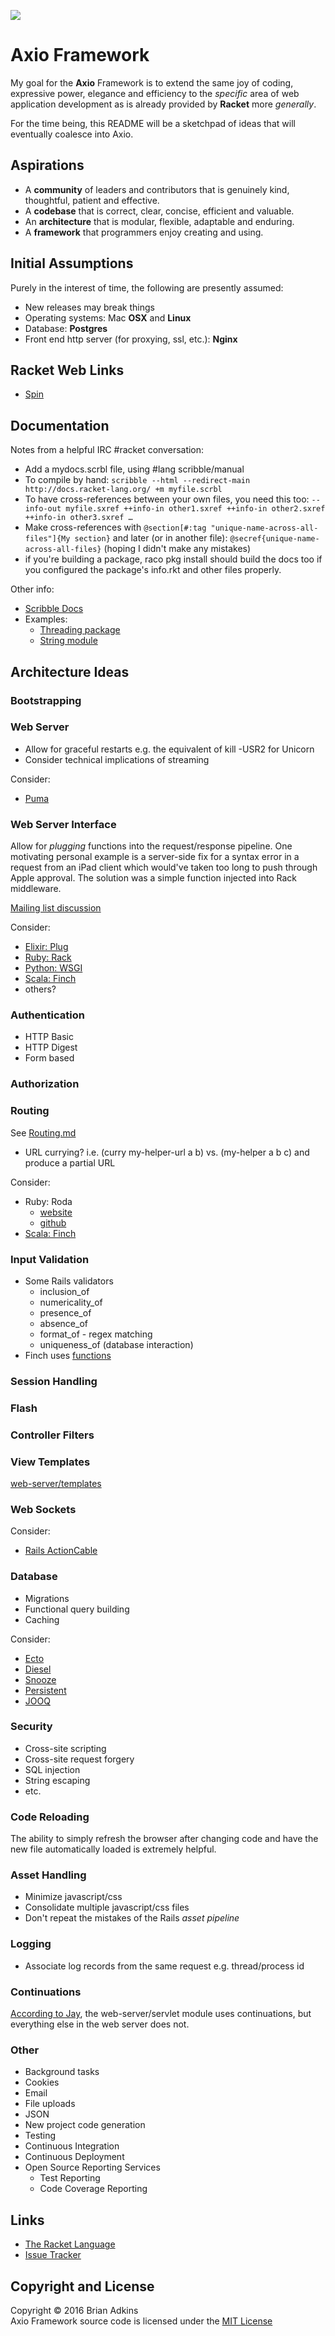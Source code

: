 <!--
# The MIT License (MIT)
Copyright (c) 2016 Brian Adkins

Permission is hereby granted, free of charge, to any person obtaining a copy of this software and associated documentation files (the "Software"), to deal in the Software without restriction, including without limitation the rights to use, copy, modify, merge, publish, distribute, sublicense, and/or sell copies of the Software, and to permit persons to whom the Software is furnished to do so, subject to the following conditions:

The above copyright notice and this permission notice shall be included in all copies or substantial portions of the Software.

THE SOFTWARE IS PROVIDED "AS IS", WITHOUT WARRANTY OF ANY KIND, EXPRESS OR IMPLIED, INCLUDING BUT NOT LIMITED TO THE WARRANTIES OF MERCHANTABILITY, FITNESS FOR A PARTICULAR PURPOSE AND NONINFRINGEMENT. IN NO EVENT SHALL THE AUTHORS OR COPYRIGHT HOLDERS BE LIABLE FOR ANY CLAIM, DAMAGES OR OTHER LIABILITY, WHETHER IN AN ACTION OF CONTRACT, TORT OR OTHERWISE, ARISING FROM, OUT OF OR IN CONNECTION WITH THE SOFTWARE OR THE USE OR OTHER DEALINGS IN THE SOFTWARE.
-->
![](https://avatars1.githubusercontent.com/u/17581796?v=3&s=200)
# Axio Framework
My goal for the **Axio** Framework is to extend the same joy of coding, expressive power, elegance and efficiency to the *specific* area of web application development as is already provided by **Racket** more *generally*.

For the time being, this README will be a sketchpad of ideas that will eventually coalesce into Axio.
## Aspirations
* A **community** of leaders and contributors that is genuinely kind, thoughtful, patient and effective.
* A **codebase** that is correct, clear, concise, efficient and valuable.
* An **architecture** that is modular, flexible, adaptable and enduring.
* A **framework** that programmers enjoy creating and using.

## Initial Assumptions
Purely in the interest of time, the following are presently assumed:

* New releases may break things
* Operating systems: Mac **OSX** and **Linux**
* Database: **Postgres**
* Front end http server (for proxying, ssl, etc.): **Nginx**

## Racket Web Links
* [Spin](https://github.com/dmac/spin)

## Documentation
Notes from a helpful IRC #racket conversation:

* Add a mydocs.scrbl file, using #lang scribble/manual
* To compile by hand:
`scribble --html --redirect-main http://docs.racket-lang.org/ +m myfile.scrbl`
* To have cross-references between your own files, you need this too:
`--info-out myfile.sxref ++info-in other1.sxref ++info-in other2.sxref ++info-in other3.sxref …`
* Make cross-references with `@section[#:tag "unique-name-across-all-files"]{My section}` and later (or in another file): `@secref{unique-name-across-all-files}` (hoping I didn't make any mistakes)
* if you're building a package, raco pkg install should build the docs too if you configured the package's info.rkt and other files properly.

Other info:

* [Scribble Docs](https://docs.racket-lang.org/scribble/index.html)
* Examples:
    * [Threading package](https://github.com/lexi-lambda/threading/blob/master/scribblings/threading.scrbl)
    * [String module](https://github.com/racket/racket/blob/master/pkgs/racket-doc/scribblings/reference/strings.scrbl)

## Architecture Ideas
### Bootstrapping
### Web Server
* Allow for graceful restarts e.g. the equivalent of kill -USR2 for Unicorn
* Consider technical implications of streaming

Consider:

* [Puma](http://puma.io/)

### Web Server Interface
Allow for *plugging* functions into the request/response pipeline. One motivating personal example is a server-side fix for a syntax error in a request from an iPad client which would've taken too long to push through Apple approval. The solution was a simple function injected into Rack middleware.

[Mailing list discussion](https://groups.google.com/forum/?hl=en#!topic/racket-users/M4byu6k7iNc)

Consider:

* [Elixir: Plug](https://github.com/elixir-lang/plug)
* [Ruby: Rack](http://rack.github.io/)
* [Python: WSGI](https://www.python.org/dev/peps/pep-3333/)
* [Scala: Finch](https://github.com/finagle/finch)
* others?

### Authentication
* HTTP Basic
* HTTP Digest
* Form based

### Authorization
### Routing
See [Routing.md](https://github.com/AxioWebFramework/axio/blob/master/Routing.md)

* URL currying? i.e. (curry my-helper-url a b) vs. (my-helper a b c) and produce a partial URL

Consider:

* Ruby: Roda
    *  [website](http://roda.jeremyevans.net/why.html)
    *  [github](https://github.com/jeremyevans/roda)
* [Scala: Finch](https://github.com/finagle/finch)

### Input Validation
* Some Rails validators
    * inclusion_of
    * numericality_of
    * presence_of
    * absence_of
    * format_of - regex matching
    * uniqueness_of (database interaction)
* Finch uses [functions](https://github.com/finagle/finch/blob/master/docs/endpoint.md#validation)

### Session Handling
### Flash
### Controller Filters
### View Templates
[web-server/templates](https://docs.racket-lang.org/web-server/templates.html   )
### Web Sockets
Consider:

* [Rails ActionCable](https://github.com/rails/rails/tree/master/actioncable)

### Database
* Migrations
* Functional query building
* Caching

Consider:

* [Ecto](https://github.com/elixir-lang/ecto)
* [Diesel](http://diesel.rs/)
* [Snooze](http://planet.racket-lang.org/package-source/untyped/snooze.plt/2/9/planet-docs/snooze/index.html)
* [Persistent](http://www.yesodweb.com/book/persistent)
* [JOOQ](http://www.jooq.org/)

### Security

* Cross-site scripting
* Cross-site request forgery
* SQL injection
* String escaping
* etc.

### Code Reloading
The ability to simply refresh the browser after changing code and have the new file automatically loaded is extremely helpful.

### Asset Handling
* Minimize javascript/css
* Consolidate multiple javascript/css files
* Don't repeat the mistakes of the Rails *asset pipeline*

### Logging
* Associate log records from the same request e.g. thread/process id

### Continuations
[According to Jay](https://groups.google.com/d/msg/racket-users/bTBj-RbMLDA/k80HNazuFAAJ), the web-server/servlet module uses continuations, but everything else in the web server does not.
### Other

* Background tasks
* Cookies
* Email
* File uploads
* JSON
* New project code generation
* Testing
* Continuous Integration
* Continuous Deployment
* Open Source Reporting Services
  - Test Reporting
  - Code Coverage Reporting

## Links
* [The Racket Language](http://racket-lang.org/)
* [Issue Tracker](https://github.com/AxioWebFramework/axio/issues)

## Copyright and License
Copyright &copy; 2016 Brian Adkins  
Axio Framework source code is licensed under the [MIT License](https://github.com/AxioWebFramework/axio/blob/master/LICENSE.md)
